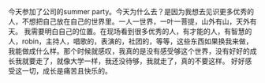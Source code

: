 今天参加了公司的summer party。今天为什么去？是因为我想去见识更多优秀的人，不想把自己放在自己的世界里。一人一世界，一叶一菩提，山外有山，天外有天。
我需要明白自己的位置。在现场看到很多优秀的人，有才能的人，有智慧的人，robin，主持人，唱歌的，表演的，社团的，等等，这些东西如果换我来做，
我能做成什么样。那个时候就感叹，我真的是没有感受够这个世界，没有好好的成长我就要走了，就像大学一样，我还没待够，我就走了，真的不要这样。
好好感受这一切，成长是痛苦且快乐的。
